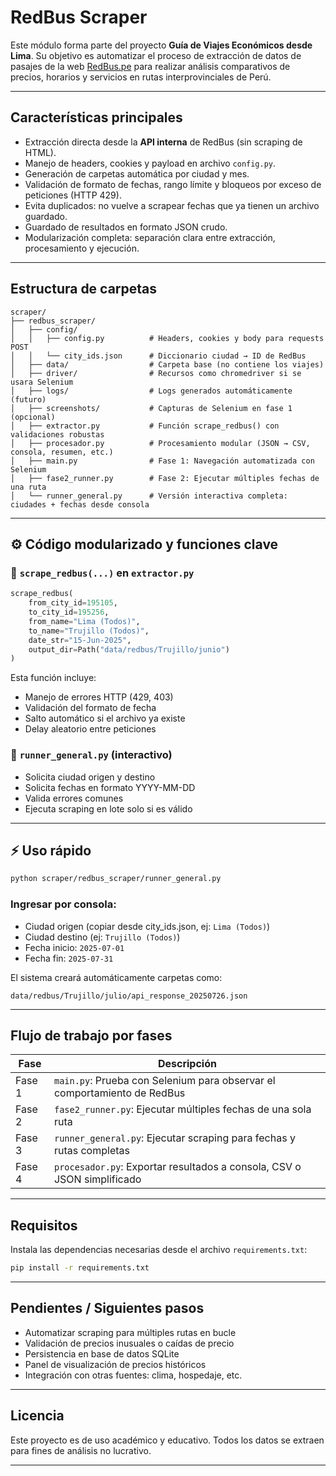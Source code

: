 # RedBus Scraper 

Este módulo forma parte del proyecto **Guía de Viajes Económicos desde Lima**. Su objetivo es automatizar el proceso de extracción de datos de pasajes de la web [RedBus.pe](https://www.redbus.pe) para realizar análisis comparativos de precios, horarios y servicios en rutas interprovinciales de Perú.

---

##  Características principales

* Extracción directa desde la **API interna** de RedBus (sin scraping de HTML).
* Manejo de headers, cookies y payload en archivo `config.py`.
* Generación de carpetas automática por ciudad y mes.
* Validación de formato de fechas, rango límite y bloqueos por exceso de peticiones (HTTP 429).
* Evita duplicados: no vuelve a scrapear fechas que ya tienen un archivo guardado.
* Guardado de resultados en formato JSON crudo.
* Modularización completa: separación clara entre extracción, procesamiento y ejecución.

---

##  Estructura de carpetas

```
scraper/
├── redbus_scraper/
│   ├── config/
│   │   ├── config.py          # Headers, cookies y body para requests POST
│   │   └── city_ids.json      # Diccionario ciudad → ID de RedBus
│   ├── data/                  # Carpeta base (no contiene los viajes)
│   ├── driver/                # Recursos como chromedriver si se usara Selenium
│   ├── logs/                  # Logs generados automáticamente (futuro)
│   ├── screenshots/           # Capturas de Selenium en fase 1 (opcional)
│   ├── extractor.py           # Función scrape_redbus() con validaciones robustas
│   ├── procesador.py          # Procesamiento modular (JSON → CSV, consola, resumen, etc.)
│   ├── main.py                # Fase 1: Navegación automatizada con Selenium
│   ├── fase2_runner.py        # Fase 2: Ejecutar múltiples fechas de una ruta
│   └── runner_general.py      # Versión interactiva completa: ciudades + fechas desde consola
```

---

## ⚙️ Código modularizado y funciones clave

### 🔹 `scrape_redbus(...)` en `extractor.py`

```python
scrape_redbus(
    from_city_id=195105,
    to_city_id=195256,
    from_name="Lima (Todos)",
    to_name="Trujillo (Todos)",
    date_str="15-Jun-2025",
    output_dir=Path("data/redbus/Trujillo/junio")
)
```

Esta función incluye:

* Manejo de errores HTTP (429, 403)
* Validación del formato de fecha
* Salto automático si el archivo ya existe
* Delay aleatorio entre peticiones

### 🔹 `runner_general.py` (interactivo)

* Solicita ciudad origen y destino
* Solicita fechas en formato YYYY-MM-DD
* Valida errores comunes
* Ejecuta scraping en lote solo si es válido

---

## ⚡ Uso rápido

```bash
python scraper/redbus_scraper/runner_general.py
```

### Ingresar por consola:

* Ciudad origen (copiar desde city\_ids.json, ej: `Lima (Todos)`)
* Ciudad destino (ej: `Trujillo (Todos)`)
* Fecha inicio: `2025-07-01`
* Fecha fin: `2025-07-31`

El sistema creará automáticamente carpetas como:

```
data/redbus/Trujillo/julio/api_response_20250726.json
```

---

##  Flujo de trabajo por fases

| Fase   | Descripción                                                              |
| ------ | ------------------------------------------------------------------------ |
| Fase 1 | `main.py`: Prueba con Selenium para observar el comportamiento de RedBus |
| Fase 2 | `fase2_runner.py`: Ejecutar múltiples fechas de una sola ruta            |
| Fase 3 | `runner_general.py`: Ejecutar scraping para fechas y rutas completas     |
| Fase 4 | `procesador.py`: Exportar resultados a consola, CSV o JSON simplificado  |

---

##  Requisitos

Instala las dependencias necesarias desde el archivo `requirements.txt`:

```bash
pip install -r requirements.txt
```

---

##  Pendientes / Siguientes pasos

* Automatizar scraping para múltiples rutas en bucle
* Validación de precios inusuales o caídas de precio
* Persistencia en base de datos SQLite
* Panel de visualización de precios históricos
* Integración con otras fuentes: clima, hospedaje, etc.

---

##  Licencia

Este proyecto es de uso académico y educativo. Todos los datos se extraen para fines de análisis no lucrativo.

---
